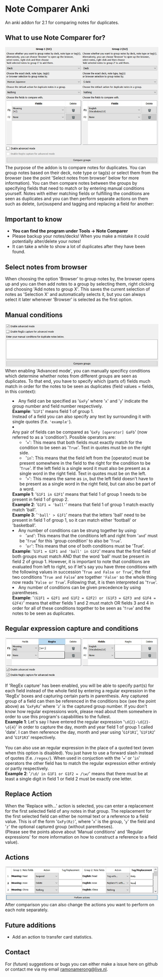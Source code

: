 # Note Comparer Anki
An anki addon for 2.1 for comparing notes for duplicates.

## What to use Note Comparer for?
![Main window](/screenshots/main.jpg)
<br>The purpose of the addon is to compare notes for duplicates. You can group notes based on their deck, note type or tag(s) or select them from the browser (see the point 'Select notes from browser' below for more information). You can then compare notes between the groups by specifying fields that need to match or by entering manual conditions yourself. Notes with either matching fields or fulfilling the conditions are seen as duplicates and you can then perform separate actions on them such as delete, (un)suspend and tagging and replacing a field for another:

## Important to know
<ul>
  <li><b>You can find the program under Tools -> Note Comparer</b></li>
  <li>Please backup your notes/decks! When you make a mistake it could potentially alter/delete your notes!</li>
  <li>It can take a while to show a lot of duplicates after they have been found.</li>
</ul>

## Select notes from browser
When choosing the option 'Browser' to group notes by, the browser opens up and you can then add notes to a group by selecting them, right clicking and choosing 'Add notes to group X'. This saves the current selection of notes as 'Selection X' and automatically selects it, but you can always select it later whenever 'Browser' is selected as the first option.

## Manual conditions
![Advanced mode](/screenshots/advanced.jpg)
<br>When enabling 'Advanced mode', you can manually specificy conditions which determine whether notes from different groups are seen as duplicates.
To that end, you have to specify which (parts of) fields much match in order for the notes to be seen as duplicates (field values = fields, in this context):
<ul style='list-style-position: inside'>
  <li>
    Any field can be specified as '<code>GxFy</code>' where '<code>x</code>' and '<code>y</code>' indicate the group number and field number respectively.
    <br><b>Example</b>: '<code>G1F1</code>' means field 1 of group 1.
    <br>Instead of a field you can also specify any text by surrounding it with single quotes (f.e. <code>'example'</code>). 
  </li>
  <li>
  <div>Any pair of fields can be compared as '<code>GxFy [operator] GaFb</code>' (now referred to as a 'condition').
  Possible operators are:</div>
    <ul>
      <li>'<code>=</code>': This means that both fields must exactly match for the condition to be seen as '<code>True</code>'. Text in quotes must be on the right side.</li>
      <li>'<code>in</code>': This means that the field left from the [operator] must be present somewhere in the field to the right for the condition to be '<code>True</code>'. 
      If the left field is a single word it must also be present as a single word in the right field. Text in quotes must be on the left.</li>
      <li>'<code>></code>': This means the same as <code>in</code>, but the left field doesn't have to be present as a single word in the right field, but can also be part of a       word.</li>
      </ul>
        <div><b>Example 1</b>: '<code>G1F1 in G2F1</code>' means that field 1 of group 1 needs to be present in field 1 of group 2.</div>
        <div><b>Example 2</b>: '<code>G1F1 = 'ball'</code>' means that field 1 of group 1 match exactly match 'ball'.</div>
        <div><b>Example 3</b>: '<code>'ball' > G1F1</code>' means that the letters 'ball' need to be present in field 1 of group 1, so it can match either 'football' or                 'basketball'.</div></li>
  <li>Any number of conditions can be strung together by using:
    <ul>
      <li>'<code>and</code>': This means that the conditions left and right from '<code>and</code>' must be '<code>True</code>' for this 'group condition' to also be    
      '<code>True</code>'.</li>
      <li>'<code>or</code>': This means that one of both conditions must be 'True'.</li>
    </ul>
    <div><b>Example</b>: '<code>G1F1 = G2F1 and 'ball' in G1F2</code>' means that the first field of both groups must match
    AND that the word 'ball' must be present in field 2 of group 1. However, it is important to note that conditions are evaluated from left to right,
    so if let's say you have three conditions with the following values in succession '<code>True and False or True</code>',
    the first two conditions '<code>True and False</code>' are together <code>'False'</code> so the whole thing now reads '<code>False or True</code>'. Following that, it is then interpreted as '<code>True</code>'.</div>
  </li>
  <li>Any number of conditions can be given precedence by using parentheses.
      <br><b>Example</b>: '<code>(G1F1 = G2F1 and G1F2 = G2F2) or (G1F3 = G2F3 and G1F4 = G2F4)</code>' means that either fields 1 and 2 must match OR fields 3 and 4
      in order for all of these conditions together to be seen as '<code>True</code>' and the notes to be seen as duplicates.
  </li>
</ul>

## Regular expression capture and conditions
![Regex capture](/screenshots/regex.jpg)
<p>If 'RegEx capture' has been enabled, you will be able to specify part(s) for each field instead of the whole field 
by entering a regular expression in the 'RegEx' boxes and capturing certain parts in parenthesis.
Any captured group of a field can then be referenced in the conditions box (see the point above) as '<code>GxFyRz</code>' where '<code>z</code>' is the captured group number.
If you don't know how regular expressions work, please read about them somewhere in order to use this program's capabilities to the fullest.
<br><b>Example 1</b>: Let's say I have entered the regular expression '<code>\d{2}-\d{2}-\d{4}</code>' in order to capture the day, month and year field 1 of group 1 called 'date'.
I can then reference the day, month and year using '<code>G1F1R1</code>', '<code>G1F1R2</code>' and '<code>G1F1R3</code>' respectively.
<br><br>You can also use an regular expression in the place of a quoted text (even when this option is disabled). You just have to use a forward slash instead of quotes (f.e. <code>/regex/</code>).
When used in conjuction with the '<code>=</code>' or '<code>in</code>' operators the other field has to match the regular expression either entirely or partly respectively.
<br><b>Example 2</b>: '<code>/\d/ in G1F1 or G1F2 = /\w/</code>' means that there must be at least a single digit in field 1 or field 2 must be exactly one letter.</p>

## Replace Action
<p>When the 'Replace with...' action is selected, you can enter a replacement for the first selected field
of any notes in that group. The replacement for the first selected field can either be normal text or a reference to a field value.
This is of the form '<code>GxFy(Rz)</code>', where '<code>x</code>' is the group,
'<code>y</code>' the field and '<code>z</code>' the optional captured group (without parentheses).
<br>(Please see the points above about 'Manual conditions' and 'Regular expressions' for more information on how to construct a reference to a field value).</p>

## Actions
![Actions](/screenshots/action.jpg)<br>
After comparison you can also change the actions you want to perform on each note separately.

## Future additions
<ul>
  <li>Add an action to transfer card statistics.</li>
</ul>

## Contact
For (future) suggestions or bugs you can either make a issue here on github or contact me via my email ramonamerong@live.nl.
